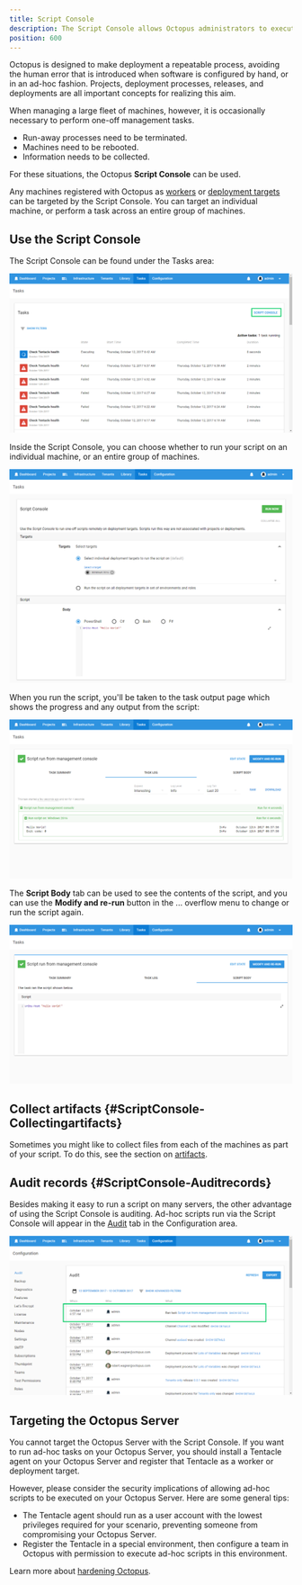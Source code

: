 ```yaml
---
title: Script Console
description: The Script Console allows Octopus administrators to execute scripts and perform administrative tasks on workers and deployment targets as groups or individuals.
position: 600
---
```


Octopus is designed to make deployment a repeatable process, avoiding the human error that is introduced when software is configured by hand, or in an ad-hoc fashion. Projects, deployment processes, releases, and deployments are all important concepts for realizing this aim.

When managing a large fleet of machines, however, it is occasionally necessary to perform one-off management tasks.

- Run-away processes need to be terminated.
- Machines need to be rebooted.
- Information needs to be collected.

For these situations, the Octopus **Script Console** can be used.

Any machines registered with Octopus as [workers](/docs/infrastructure/workers/index.md) or [deployment targets](/docs/infrastructure/deployment-targets/index.md) can be targeted by the Script Console. You can target an individual machine, or perform a task across an entire group of machines.

## Use the Script Console

The Script Console can be found under the Tasks area:

![](images/3277924.png "width=500")

Inside the Script Console, you can choose whether to run your script on an individual machine, or an entire group of machines.

![](images/5865617.png "width=500")

When you run the script, you'll be taken to the task output page which shows the progress and any output from the script:

![](images/3277922.png "width=500")

The **Script Body** tab can be used to see the contents of the script, and you can use the **Modify and re-run** button in the ... overflow menu to change or run the script again.

![](images/3277921.png "width=500")

## Collect artifacts {#ScriptConsole-Collectingartifacts}

Sometimes you might like to collect files from each of the machines as part of your script. To do this, see the section on [artifacts](docs/projects/deployment-process/artifacts.md).

## Audit records {#ScriptConsole-Auditrecords}

Besides making it easy to run a script on many servers, the other advantage of using the Script Console is auditing. Ad-hoc scripts run via the Script Console will appear in the [Audit](/docs/security/users-and-teams/auditing.md) tab in the Configuration area.

![](images/3277919.png "width=500")

## Targeting the Octopus Server

You cannot target the Octopus Server with the Script Console. If you want to run ad-hoc tasks on your Octopus Server, you should install a Tentacle agent on your Octopus Server and register that Tentacle as a worker or deployment target.

However, please consider the security implications of allowing ad-hoc scripts to be executed on your Octopus Server. Here are some general tips:

- The Tentacle agent should run as a user account with the lowest privileges required for your scenario, preventing someone from compromising your Octopus Server.
- Register the Tentacle in a special environment, then configure a team in Octopus with permission to execute ad-hoc scripts in this environment.

Learn more about [hardening Octopus](/docs/security/hardening-octopus.md).
